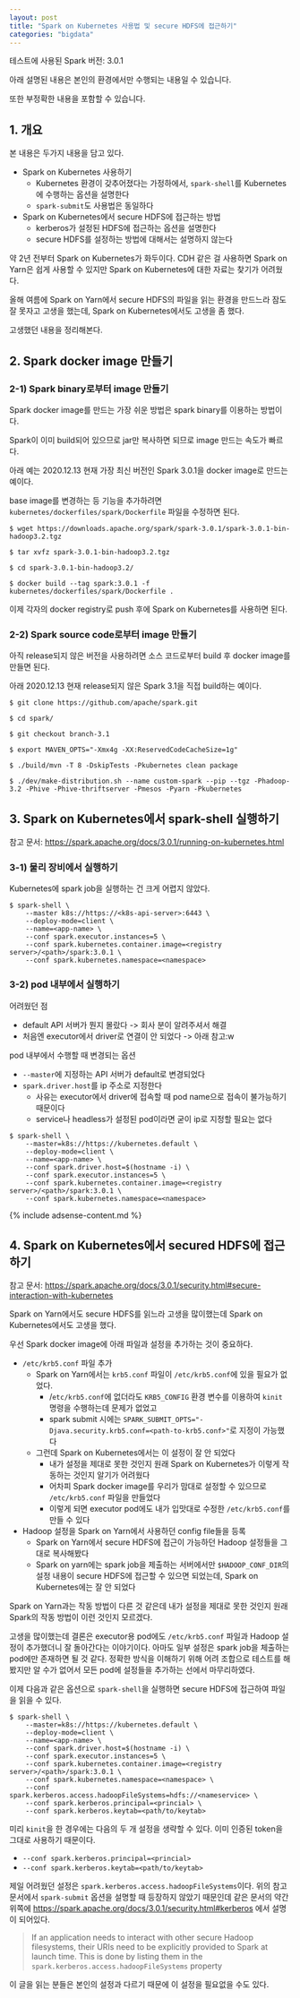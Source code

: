 ```yaml
---
layout: post
title: "Spark on Kubernetes 사용법 및 secure HDFS에 접근하기"
categories: "bigdata"
---
```


테스트에 사용된 Spark 버전: 3.0.1

아래 설명된 내용은 본인의 환경에서만 수행되는 내용일 수 있습니다.

또한 부정확한 내용을 포함할 수 있습니다.

## 1. 개요

본 내용은 두가지 내용을 담고 있다.

- Spark on Kubernetes 사용하기
    - Kubernetes 환경이 갖추어졌다는 가정하에서, `spark-shell`를 Kubernetes에 수행하는 옵션을 설명한다
    - `spark-submit`도 사용법은 동일하다
- Spark on Kubernetes에서 secure HDFS에 접근하는 방법
    - kerberos가 설정된 HDFS에 접근하는 옵션을 설명한다
    - secure HDFS를 설정하는 방법에 대해서는 설명하지 않는다

약 2년 전부터 Spark on Kubernetes가 화두이다. CDH 같은 걸 사용하면 Spark on Yarn은 쉽게 사용할 수 있지만 Spark on Kubernetes에 대한 자료는 찾기가 어려웠다.

올해 여름에 Spark on Yarn에서 secure HDFS의 파일을 읽는 환경을 만드느라 잠도 잘 못자고 고생을 했는데, Spark on Kubernetes에서도 고생을 좀 했다.

고생했던 내용을 정리해본다.

## 2. Spark docker image 만들기

### 2-1) Spark binary로부터 image 만들기

Spark docker image를 만드는 가장 쉬운 방법은 spark binary를 이용하는 방법이다.

Spark이 이미 build되어 있으므로 jar만 복사하면 되므로 image 만드는 속도가 빠르다.

아래 예는 2020.12.13 현재 가장 최신 버전인 Spark 3.0.1을 docker image로 만드는 예이다.

base image를 변경하는 등 기능을 추가하려면 `kubernetes/dockerfiles/spark/Dockerfile` 파일을 수정하면 된다.

```console
$ wget https://downloads.apache.org/spark/spark-3.0.1/spark-3.0.1-bin-hadoop3.2.tgz

$ tar xvfz spark-3.0.1-bin-hadoop3.2.tgz

$ cd spark-3.0.1-bin-hadoop3.2/

$ docker build --tag spark:3.0.1 -f kubernetes/dockerfiles/spark/Dockerfile .
```

이제 각자의 docker registry로 push 후에 Spark on Kubernetes를 사용하면 된다.

### 2-2) Spark source code로부터 image 만들기

아직 release되지 않은 버전을 사용하려면 소스 코드로부터 build 후 docker image를 만들면 된다.

아래 2020.12.13 현재 release되지 않은 Spark 3.1을 직접 build하는 예이다.

```console
$ git clone https://github.com/apache/spark.git

$ cd spark/

$ git checkout branch-3.1

$ export MAVEN_OPTS="-Xmx4g -XX:ReservedCodeCacheSize=1g"

$ ./build/mvn -T 8 -DskipTests -Pkubernetes clean package

$ ./dev/make-distribution.sh --name custom-spark --pip --tgz -Phadoop-3.2 -Phive -Phive-thriftserver -Pmesos -Pyarn -Pkubernetes
```

## 3. Spark on Kubernetes에서 spark-shell 실행하기

참고 문서: https://spark.apache.org/docs/3.0.1/running-on-kubernetes.html

### 3-1) 물리 장비에서 실행하기

Kubernetes에 spark job을 실행하는 건 크게 어렵지 않았다.

```console
$ spark-shell \
    --master k8s://https://<k8s-api-server>:6443 \
    --deploy-mode=client \
    --name=<app-name> \
    --conf spark.executor.instances=5 \
    --conf spark.kubernetes.container.image=<registry server>/<path>/spark:3.0.1 \
    --conf spark.kubernetes.namespace=<namespace>
```
### 3-2) pod 내부에서 실행하기

어려웠던 점

- default API 서버가 뭔지 몰랐다 -> 회사 분이 알려주셔서 해결
- 처음엔 executor에서 driver로 연결이 안 되었다 -> 아래 참고:w

pod 내부에서 수행할 때 변경되는 옵션

- `--master`에 지정하는 API 서버가 default로 변경되었다
- `spark.driver.host`를 ip 주소로 지정한다
    - 사유는 executor에서 driver에 접속할 때 pod name으로 접속이 불가능하기 때문이다
    - service나 headless가 설정된 pod이라면 굳이 ip로 지정할 필요는 없다

```console
$ spark-shell \
    --master=k8s://https://kubernetes.default \
    --deploy-mode=client \
    --name=<app-name> \
    --conf spark.driver.host=$(hostname -i) \
    --conf spark.executor.instances=5 \
    --conf spark.kubernetes.container.image=<registry server>/<path>/spark:3.0.1 \
    --conf spark.kubernetes.namespace=<namespace>
```

{% include adsense-content.md %}

## 4. Spark on Kubernetes에서 secured HDFS에 접근하기

참고 문서: https://spark.apache.org/docs/3.0.1/security.html#secure-interaction-with-kubernetes

Spark on Yarn에서도 secure HDFS를 읽느라 고생을 많이했는데 Spark on Kubernetes에서도 고생을 했다.

우선 Spark docker image에 아래 파일과 설정을 추가하는 것이 중요하다.

- `/etc/krb5.conf` 파일 추가
    - Spark on Yarn에서는 `krb5.conf` 파일이 `/etc/krb5.conf`에 있을 필요가 없었다.
        - /`etc/krb5.conf`에 없더라도 `KRB5_CONFIG` 환경 변수를 이용하여 `kinit` 명령을 수행하는데 문제가 없었고
        - spark submit 시에는 `SPARK_SUBMIT_OPTS="-Djava.security.krb5.conf=<path-to-krb5.conf>"`로 지정이 가능했다
    - 그런데 Spark on Kubernetes에서는 이 설정이 잘 안 되었다
        - 내가 설정을 제대로 못한 것인지 원래 Spark on Kubernetes가 이렇게 작동하는 것인지 알기가 어려웠다
        - 어차피 Spark docker image를 우리가 맘대로 설정할 수 있으므로 `/etc/krb5.conf` 파일을 만들었다
        - 이렇게 되면 executor pod에도 내가 입맛대로 수정한 `/etc/krb5.conf`를 만들 수 있다
- Hadoop 설정을 Spark on Yarn에서 사용하던 config file들을 등록
    - Spark on Yarn에서 secure HDFS에 접근이 가능하던 Hadoop 설정들을 그대로 복사해봤다
    - Spark on yarn에는 spark job을 제출하는 서버에서만 `$HADOOP_CONF_DIR`의 설정 내용이 secure HDFS에 접근할 수 있으면 되었는데, Spark on Kubernetes에는 잘 안 되었다

Spark on Yarn과는 작동 방법이 다른 것 같은데 내가 설정을 제대로 못한 것인지 원래 Spark의 작동 방법이 이런 것인지 모르겠다.

고생을 많이했는데 결론은 executor용 pod에도 `/etc/krb5.conf` 파일과 Hadoop 설정이 추가했더니 잘 돌아간다는 이야기이다. 아마도 일부 설정은 spark job을 체출하는 pod에만 존재하면 될 것 같다. 정확한 방식을 이해하기 위해 어려 조합으로 테스트를 해봤지만 알 수가 없어서 모든 pod에 설정들을 추가하는 선에서 마무리하였다.

이제 다음과 같은 옵션으로 `spark-shell`을 실행하면 secure HDFS에 접근하여 파일을 읽을 수 있다.

```console
$ spark-shell \
    --master=k8s://https://kubernetes.default \
    --deploy-mode=client \
    --name=<app-name> \
    --conf spark.driver.host=$(hostname -i) \
    --conf spark.executor.instances=5 \
    --conf spark.kubernetes.container.image=<registry server>/<path>/spark:3.0.1 \
    --conf spark.kubernetes.namespace=<namespace> \
    --conf spark.kerberos.access.hadoopFileSystems=hdfs://<nameservice> \
    --conf spark.kerberos.principal=<princial> \
    --conf spark.kerberos.keytab=<path/to/keytab>
```

미리 `kinit`을 한 경우에는 다음의 두 개 설정을 생략할 수 있다. 이미 인증된 token을 그대로 사용하기 때문이다.

- `--conf spark.kerberos.principal=<princial>`
- `--conf spark.kerberos.keytab=<path/to/keytab>`

제일 어려웠던 설정은 `spark.kerberos.access.hadoopFileSystems`이다. 위의 참고 문서에서 `spark-submit` 옵션을 설명할 때 등장하지 않았기 때문인데 같은 문서의 약간 위쪽에 https://spark.apache.org/docs/3.0.1/security.html#kerberos 에서 설명이 되어있다.

> If an application needs to interact with other secure Hadoop filesystems, their URIs need to be explicitly provided to Spark at launch time. This is done by listing them in the `spark.kerberos.access.hadoopFileSystems` property

이 글을 읽는 분들은 본인의 설정과 다르기 때문에 이 설정을 필요없을 수도 있다.
